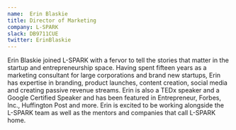 ```yaml
---
name:  Erin Blaskie
title: Director of Marketing
company: L-SPARK
slack: DB9711CUE
twitter: ErinBlaskie
---
```


Erin Blaskie joined L-SPARK with a fervor to tell the stories that matter in the startup and entrepreneurship space. Having spent fifteen years as a marketing consultant for large corporations and brand new startups, Erin has expertise in branding, product launches, content creation, social media and creating passive revenue streams. Erin is also a TEDx speaker and a Google Certified Speaker and has been featured in Entrepreneur, Forbes, Inc., Huffington Post and more. Erin is excited to be working alongside the L-SPARK team as well as the mentors and companies that call L-SPARK home.
